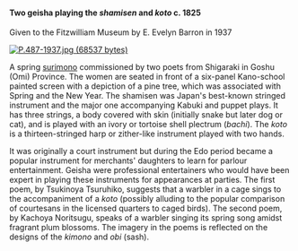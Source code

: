 #### Two geisha playing the _shamisen_ and _koto_ c.  1825  

Given to the Fitzwilliam Museum by E. Evelyn Barron in 1937

[![P.487-1937.jpg (68537 bytes)](P.487-1937.jpg)](KUN/kunp487.htm)

A spring [surimono](/context/textP) commissioned by two poets from Shigaraki in Goshu (Omi) Province. The women are seated in front of a six-panel Kano-school painted screen with a depiction of a pine tree, which was associated with Spring and the New Year. The shamisen was Japan's best-known stringed instrument and the major one accompanying Kabuki and puppet plays. It has three strings, a body covered with skin (initially snake but later dog or cat), and is played with an ivory or tortoise shell plectrum (_bachi_). The _koto_ is a thirteen-stringed harp or zither-like instrument played with two hands.

It was originally a court instrument but during the Edo period became a popular instrument for merchants' daughters to learn for parlour entertainment. Geisha were professional entertainers who would have been expert in playing these instruments for appearances at parties. The first poem, by Tsukinoya Tsuruhiko, suggests that a warbler in a cage sings to the accompaniment of a _koto_ (possibly alluding to the popular comparison of courtesans in the licensed quarters to caged birds). The second poem, by Kachoya Noritsugu, speaks of a warbler singing its spring song amidst fragrant plum blossoms. The imagery in the poems is reflected on the designs of the _kimono_ and _obi_ (sash).
